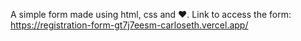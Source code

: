 A simple form made using html, css and ♥.
Link to access the form: https://registration-form-gt7j7eesm-carloseth.vercel.app/
